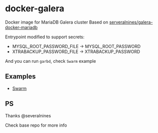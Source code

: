 # docker-galera

Docker image for MariaDB Galera cluster
Based on [serveralnines/galera-docker-mariadb](https://github.com/severalnines/galera-docker-mariadb)

Entrypoint modified to support secrets:

+ MYSQL_ROOT_PASSWORD_FILE -> MYSQL_ROOT_PASSWORD
+ XTRABACKUP_PASSWORD_FILE -> XTRABACKUP_PASSWORD

And you can run `garbd`, check `Swarm` example

## Examples

+ [Swarm](examples/swarm/)

## PS



Thanks @severalnines

Check base repo for more info